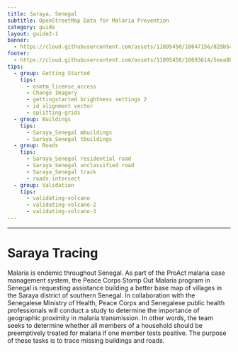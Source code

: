 ```yaml
---
title: Saraya, Senegal 
subtitle: OpenStreetMap Data for Malaria Prevention
category: guide
layout: guide2-1
banner: 
  - https://cloud.githubusercontent.com/assets/11095450/10647156/d29b5470-7804-11e5-8f79-5ca8d926ba93.png
footer:
  - https://cloud.githubusercontent.com/assets/11095450/10693614/5eea8b54-7967-11e5-9097-5a829e8c5478.png
tips:
  - group: Getting Started
    tips:
      - osmtm_license_access
      - Change Imagery
      - gettingstarted brightness settings 2
      - id alignment vector
      - splitting-grids
  - group: Buildings
    tips:
      - Saraya_Senegal mbuildings
      - Saraya_Senegal tbuildings
  - group: Roads
    tips:
      - Saraya_Senegal residential road
      - Saraya_Senegal unclassified road
      - Saraya_Senegal track
      - roads-intersect	
  - group: Validation
    tips:
      - validating-volcano
      - validating-volcano-2
      - validating-volcano-3
---
```


<div id="test" class="col-lg-5 col-sm-6">
<hr class="section-heading-spacer">
<div class="clearfix"></div>

<h1 class="section-heading">Saraya Tracing</h1>

Malaria is endemic throughout Senegal. As part of the ProAct malaria case management system, the Peace Corps Stomp Out Malaria program in Senegal is requesting assistance building a better base map of villages in the Saraya district of southern Senegal. In collaboration with the Senegalese Ministry of Health, Peace Corps and Senegalese public health professionals will conduct a study to determine the importance of geographic proximity in malaria transmission. In other words, the team seeks to determine whether all members of a household should be preemptively treated for malaria if one member tests positive. The purpose of these tasks is to trace missing buildings and roads.

</div>
